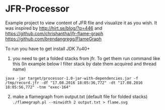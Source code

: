 # JFR-Processor

Example project to view content of JFR file and visualize it as you wish.
It was inspired by http://hirt.se/blog/?p=446 and https://github.com/chrishantha/jfr-flame-graph https://github.com/brendangregg/FlameGraph

To run you have to get install JDK 7u40+

1) you need to get a folded stacks from jfr. To get them run command like this (In example below I filter stack by date them acquired and thread name)
 
`java -jar target/processor-1.0-jar-with-dependencies.jar -f /tmp/record.jfr -df "17.08.2016 18:05:36,772" -dt "17.08.2016 18:05:56,772" -tnm "exec-164"`

2) make a flamegraph from output.txt (default file for folded stacks)
`./flamegraph.pl --minwidth 2 output.txt > flame.svg`
